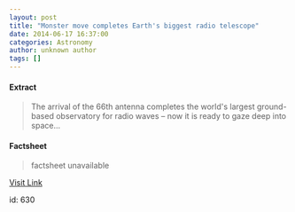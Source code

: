 ```yaml
---
layout: post
title: "Monster move completes Earth's biggest radio telescope"
date: 2014-06-17 16:37:00
categories: Astronomy
author: unknown author
tags: []
---
```



#### Extract
>The arrival of the 66th antenna completes the world's largest ground-based observatory for radio waves &ndash; now it is ready to gaze deep into space...

#### Factsheet
>factsheet unavailable

[Visit Link](http://feeds.newscientist.com/c/749/f/10898/s/3b984510/sc/32/l/0L0Snewscientist0N0Carticle0Cdn257410Emonster0Emove0Ecompletes0Eearths0Ebiggest0Eradio0Etelescope0Bhtml0Dcmpid0FRSS0QNSNS0Q20A120EGLOBAL0Qspace/story01.htm)

id:     630


